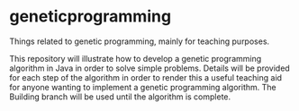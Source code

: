 # geneticprogramming
Things related to genetic programming, mainly for teaching purposes.

This repository will illustrate how to develop a genetic programming algorithm in Java in order to solve simple problems. Details will be provided for each step of the algorithm in order to render this a useful teaching aid for anyone wanting to implement a genetic programming algorithm. The Building branch will be used until the algorithm is complete.
